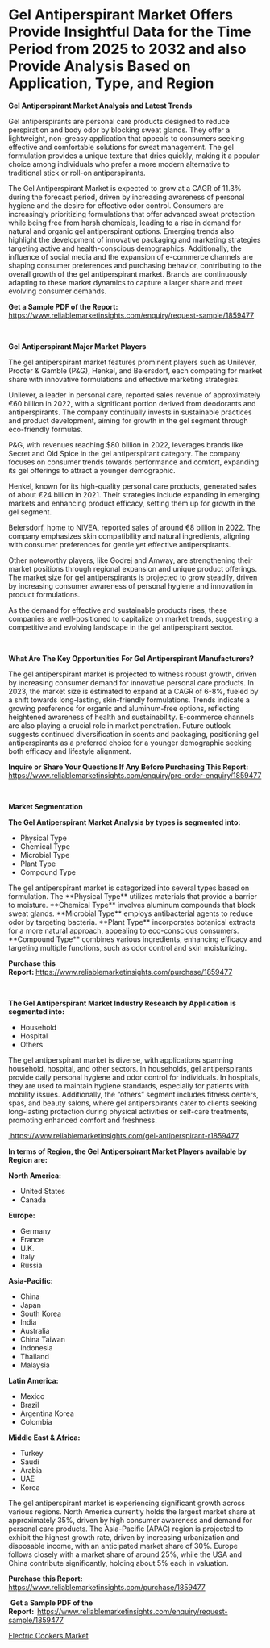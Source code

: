 <p><h1>Gel Antiperspirant Market Offers Provide Insightful Data for the Time Period from 2025 to 2032 and also Provide Analysis Based on Application, Type, and Region</h1></p><p><strong>Gel Antiperspirant Market Analysis and Latest Trends</strong></p>
<p><p>Gel antiperspirants are personal care products designed to reduce perspiration and body odor by blocking sweat glands. They offer a lightweight, non-greasy application that appeals to consumers seeking effective and comfortable solutions for sweat management. The gel formulation provides a unique texture that dries quickly, making it a popular choice among individuals who prefer a more modern alternative to traditional stick or roll-on antiperspirants.</p><p>The Gel Antiperspirant Market is expected to grow at a CAGR of 11.3% during the forecast period, driven by increasing awareness of personal hygiene and the desire for effective odor control. Consumers are increasingly prioritizing formulations that offer advanced sweat protection while being free from harsh chemicals, leading to a rise in demand for natural and organic gel antiperspirant options. Emerging trends also highlight the development of innovative packaging and marketing strategies targeting active and health-conscious demographics. Additionally, the influence of social media and the expansion of e-commerce channels are shaping consumer preferences and purchasing behavior, contributing to the overall growth of the gel antiperspirant market. Brands are continuously adapting to these market dynamics to capture a larger share and meet evolving consumer demands.</p></p>
<p><strong>Get a Sample PDF of the Report:&nbsp;</strong> <a href="https://www.reliablemarketinsights.com/enquiry/request-sample/1859477?utm_campaign=3586&utm_medium=2&utm_source=Github&utm_content=ia&utm_term=04042025&utm_id=gel-antiperspirant">https://www.reliablemarketinsights.com/enquiry/request-sample/1859477</a></p>
<p>&nbsp;</p>
<p><strong>Gel Antiperspirant Major Market Players</strong></p>
<p><p>The gel antiperspirant market features prominent players such as Unilever, Procter & Gamble (P&G), Henkel, and Beiersdorf, each competing for market share with innovative formulations and effective marketing strategies. </p><p>Unilever, a leader in personal care, reported sales revenue of approximately €60 billion in 2022, with a significant portion derived from deodorants and antiperspirants. The company continually invests in sustainable practices and product development, aiming for growth in the gel segment through eco-friendly formulas.</p><p>P&G, with revenues reaching $80 billion in 2022, leverages brands like Secret and Old Spice in the gel antiperspirant category. The company focuses on consumer trends towards performance and comfort, expanding its gel offerings to attract a younger demographic.</p><p>Henkel, known for its high-quality personal care products, generated sales of about €24 billion in 2021. Their strategies include expanding in emerging markets and enhancing product efficacy, setting them up for growth in the gel segment.</p><p>Beiersdorf, home to NIVEA, reported sales of around €8 billion in 2022. The company emphasizes skin compatibility and natural ingredients, aligning with consumer preferences for gentle yet effective antiperspirants.</p><p>Other noteworthy players, like Godrej and Amway, are strengthening their market positions through regional expansion and unique product offerings. The market size for gel antiperspirants is projected to grow steadily, driven by increasing consumer awareness of personal hygiene and innovation in product formulations.</p><p>As the demand for effective and sustainable products rises, these companies are well-positioned to capitalize on market trends, suggesting a competitive and evolving landscape in the gel antiperspirant sector.</p></p>
<p>&nbsp;</p>
<p><strong>What Are The Key Opportunities For Gel Antiperspirant Manufacturers?</strong></p>
<p><p>The gel antiperspirant market is projected to witness robust growth, driven by increasing consumer demand for innovative personal care products. In 2023, the market size is estimated to expand at a CAGR of 6-8%, fueled by a shift towards long-lasting, skin-friendly formulations. Trends indicate a growing preference for organic and aluminum-free options, reflecting heightened awareness of health and sustainability. E-commerce channels are also playing a crucial role in market penetration. Future outlook suggests continued diversification in scents and packaging, positioning gel antiperspirants as a preferred choice for a younger demographic seeking both efficacy and lifestyle alignment.</p></p>
<p><strong>Inquire or Share Your Questions If Any Before Purchasing This Report:</strong> <a href="https://www.reliablemarketinsights.com/enquiry/pre-order-enquiry/1859477?utm_campaign=3586&utm_medium=2&utm_source=Github&utm_content=ia&utm_term=04042025&utm_id=gel-antiperspirant">https://www.reliablemarketinsights.com/enquiry/pre-order-enquiry/1859477</a></p>
<p>&nbsp;</p>
<p><strong>Market Segmentation</strong></p>
<p><strong>The Gel Antiperspirant Market Analysis by types is segmented into:</strong></p>
<p><ul><li>Physical Type</li><li>Chemical Type</li><li>Microbial Type</li><li>Plant Type</li><li>Compound Type</li></ul></p>
<p><p>The gel antiperspirant market is categorized into several types based on formulation. The **Physical Type** utilizes materials that provide a barrier to moisture. **Chemical Type** involves aluminum compounds that block sweat glands. **Microbial Type** employs antibacterial agents to reduce odor by targeting bacteria. **Plant Type** incorporates botanical extracts for a more natural approach, appealing to eco-conscious consumers. **Compound Type** combines various ingredients, enhancing efficacy and targeting multiple functions, such as odor control and skin moisturizing.</p></p>
<p><strong>Purchase this Report:&nbsp;</strong><a href="https://www.reliablemarketinsights.com/purchase/1859477?utm_campaign=3586&utm_medium=2&utm_source=Github&utm_content=ia&utm_term=04042025&utm_id=gel-antiperspirant">https://www.reliablemarketinsights.com/purchase/1859477</a></p>
<p>&nbsp;</p>
<p><strong>The Gel Antiperspirant Market Industry Research by Application is segmented into:</strong></p>
<p><ul><li>Household</li><li>Hospital</li><li>Others</li></ul></p>
<p><p>The gel antiperspirant market is diverse, with applications spanning household, hospital, and other sectors. In households, gel antiperspirants provide daily personal hygiene and odor control for individuals. In hospitals, they are used to maintain hygiene standards, especially for patients with mobility issues. Additionally, the “others” segment includes fitness centers, spas, and beauty salons, where gel antiperspirants cater to clients seeking long-lasting protection during physical activities or self-care treatments, promoting enhanced comfort and freshness.</p></p>
<p><a href="https://www.reliablemarketinsights.com/gel-antiperspirant-r1859477?utm_campaign=3586&utm_medium=2&utm_source=Github&utm_content=ia&utm_term=04042025&utm_id=gel-antiperspirant">&nbsp;https://www.reliablemarketinsights.com/gel-antiperspirant-r1859477</a></p>
<p><strong>In terms of Region, the Gel Antiperspirant Market Players available by Region are:</strong></p>
<p>
    <p> <strong> North America: </strong>
        <ul>
            <li>United States</li>
            <li>Canada</li>
        </ul>
        </p> 
    <p> <strong> Europe: </strong>
        <ul>
            <li>Germany</li>
            <li>France</li>
            <li>U.K.</li>
            <li>Italy</li>
            <li>Russia</li>
        </ul>
        </p> 
    <p> <strong> Asia-Pacific: </strong>
        <ul>
            <li>China</li>
            <li>Japan</li>
            <li>South Korea</li>
            <li>India</li>
            <li>Australia</li>
            <li>China Taiwan</li>
            <li>Indonesia</li>
            <li>Thailand</li>
            <li>Malaysia</li>
        </ul>
        </p> 
    <p> <strong> Latin America: </strong>
        <ul>
            <li>Mexico</li>
            <li>Brazil</li>
            <li>Argentina Korea</li>
            <li>Colombia</li>
        </ul>
        </p> 
    <p> <strong> Middle East & Africa: </strong>
        <ul>
            <li>Turkey</li>
            <li>Saudi</li>
            <li>Arabia</li>
            <li>UAE</li>
            <li>Korea</li>
        </ul>
    </p>
    </p>
<p><p>The gel antiperspirant market is experiencing significant growth across various regions. North America currently holds the largest market share at approximately 35%, driven by high consumer awareness and demand for personal care products. The Asia-Pacific (APAC) region is projected to exhibit the highest growth rate, driven by increasing urbanization and disposable income, with an anticipated market share of 30%. Europe follows closely with a market share of around 25%, while the USA and China contribute significantly, holding about 5% each in valuation.</p></p>
<p><strong>Purchase this Report: </strong><a href="https://www.reliablemarketinsights.com/purchase/1859477?utm_campaign=3586&utm_medium=2&utm_source=Github&utm_content=ia&utm_term=04042025&utm_id=gel-antiperspirant">https://www.reliablemarketinsights.com/purchase/1859477</a></p>
<p>&nbsp;<strong>Get a Sample PDF of the Report:&nbsp;&nbsp;</strong><a href="https://www.reliablemarketinsights.com/enquiry/request-sample/1859477?utm_campaign=3586&utm_medium=2&utm_source=Github&utm_content=ia&utm_term=04042025&utm_id=gel-antiperspirant">https://www.reliablemarketinsights.com/enquiry/request-sample/1859477</a></p>
<p><strong></strong></p>
<p><p><a href="https://github.com/kukolkasimo5/Market-Research-Report-List-1/blob/main/electric-cookers-market.md?utm_campaign=3586&utm_medium=2&utm_source=Github&utm_content=ia&utm_term=04042025&utm_id=gel-antiperspirant">Electric Cookers Market</a></p></p>
